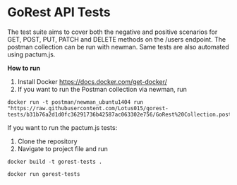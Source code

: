 # GoRest API Tests

The test suite aims to cover both the negative and positive scenarios for GET, POST, PUT, PATCH and DELETE methods on the /users endpoint. 
The postman collection can be run with newman. 
Same tests are also automated using pactum.js. 

**How to run**

1. Install Docker https://docs.docker.com/get-docker/
2. If you want to run the Postman collection via newman, run

```
docker run -t postman/newman_ubuntu1404 run "https://raw.githubusercontent.com/Lotus015/gorest-tests/b31b76a2d1d0fc36291736b42587ac063302e756/GoRest%20Collection.postman_collection.json"
```

If you want to run the pactum.js tests: 

1. Clone the repository
2. Navigate to project file and run

```
docker build -t gorest-tests . 

docker run gorest-tests
```
